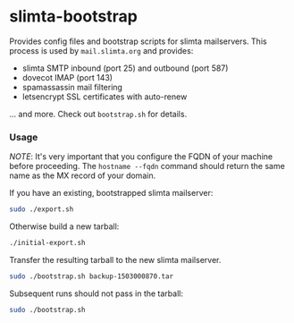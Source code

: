 slimta-bootstrap
================

Provides config files and bootstrap scripts for slimta mailservers. This process
is used by `mail.slimta.org` and provides:

* slimta SMTP inbound (port 25) and outbound (port 587)
* dovecot IMAP (port 143)
* spamassassin mail filtering
* letsencrypt SSL certificates with auto-renew

... and more. Check out `bootstrap.sh` for details.

### Usage

_*NOTE*_: It's very important that you configure the FQDN of your machine
before proceeding. The `hostname --fqdn` command should return the same name as
the MX record of your domain.

If you have an existing, bootstrapped slimta mailserver:

```bash
sudo ./export.sh
```

Otherwise build a new tarball:

```bash
./initial-export.sh
```

Transfer the resulting tarball to the new slimta mailserver.

```bash
sudo ./bootstrap.sh backup-1503000870.tar
```

Subsequent runs should not pass in the tarball:

```bash
sudo ./bootstrap.sh
```

